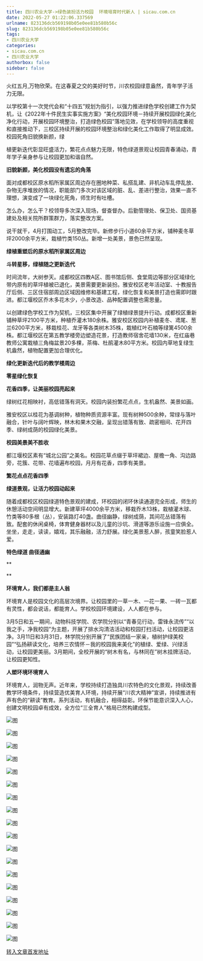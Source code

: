 ```yaml
---
title: 四川农业大学->绿色装扮活力校园  环境培育时代新人 | sicau.com.cn
date: 2022-05-27 01:22:06.337569
urlname: 823136dcb569198b05e0ee81b580b56c
slug: 823136dcb569198b05e0ee81b580b56c
tags: 
- 四川农业大学
categories:
- sicau.com.cn
- 四川农业大学
authorbox: false
sidebar: false
---
```

火红五月,万物欣荣。在这春夏之交的美好时节，川农校园绿意盎然，青年学子活力无限。

以学校第十一次党代会和“十四五”规划为指引，以强力推进绿色学校创建工作为契机，让《2022年十件民生实事实施方案》“美化校园环境－持续开展校园绿化美化净化行动，开展校园环境整治，打造绿色校园”落地见效，在学校领导的高度重视和直接推动下，三校区持续开展的校园环境整治和绿化美化工作取得了明显成效。校园死角旧貌换新颜，绿
<!--more-->
植更新迭代彰显旺盛活力，繁花点点魅力无限，特色绿道景观让校园青春涌动，青年学子亲身参与让校园更加和谐自然。

**旧貌新颜，美化校园没有遗忘的角落**

面对成都校区原水稻所家属区周边存在圈地种菜、私搭乱建、非机动车乱停乱放、杂物无序堆放的情况，职能部门多次对该区域的脏、乱、差进行整治，效果一直不理想，演变成了一块绿化死角，师生时有吐槽。

怎么办，怎么干？校领导多次深入现场，督查督办。后勤管理处、保卫处、国资基建处及相关院所群策群力，落实整改方案。

说干就干，4月打围动工，5月整改完毕。新修步行小道60余平方米，铺种麦冬草坪2000余平方米，栽植竹类150丛。新增一处美景，景色已然呈现。

**绿植重塑后的原水稻所家属区周边**

**斗转星移，绿植随之更新迭代**

时间流年，大树参天。成都校区四教A区、图书馆后侧、食堂周边等部分区域绿化带内原有的草坪植被已退化，美景需要更新装扮。雅安校区老年活动室、十教报告厅后侧、三区住宿部周边区域因维修和基建工程，绿化恢复和美景打造也需即时跟进。都江堰校区乔木多花木少，小景改造、品种配置调整也需思量。

以创建绿色学校工作为契机，三校区集中开展了绿植绿景提升行动。成都校区重新铺种草坪2100平方米，种植乔灌木180余株。雅安校区校园内补植麦冬、鸢尾、葱兰6200平方米，移栽桂花、龙牙等各类树木35株，栽植红叶石楠等绿篱4500余株。都江堰校区在第五教学楼旁边塑造花景，打造教师宿舍花墙130米，在红庙巷教师公寓栽植三角梅盆景20多棵，茶梅、杜鹃灌木80平方米。校园内草地复绿生机盎然，植物配置更加合理优化。

**绿化更新迭代后的教学楼周边**

**零星绿化恢复**

**花香四季，让美丽校园亮起来**

绿树红花相映衬，高低错落有洞天。校园内装扮繁花点点，生机盎然、美景如画。

雅安校区以桂花为基调树种，植物种质资源丰富。现有树种500余种，常绿与落叶融合，针叶与阔叶辉映，林木和果木交融，呈现出错落有致、疏密相间、花开四季、绿树成荫的校园绿化美景。

**校园美景美不胜收**

都江堰校区素有“城北公园”之美名。校园花草点缀于草坪裙边、屋檐一角、沟边路旁，花簇、花带、花墙遍布校园，月月有花香，四季有美景。

**繁花点点花香四季**

**绿道景观，让活力校园动起来**

随着成都校区校园绿道特色景观的建成，环校园的闭环休读通道完全形成，师生的休憩活动空间明显增大。新建草坪4000余平方米，移栽乔木13株，栽植灌木球、竹类等80多根（丛），安装路灯40盏。曲径幽静，绿树成荫，其间花丛错落有致。配套的休闲桌椅，体育健身器材以及儿童的沙坑、滑道等游乐设施一应俱全。坐坐，走走，读读，嬉戏，其乐融融，活力舒展。绿化美景惹人醉，孩童笑脸惹人爱。

**特色绿道 曲径通幽**

**  

**

**环境育人，我们都是主人翁**

环境育人是校园文化的高层次境界。让校园里的一草一木、一花一果、一砖一瓦都有灵性，都会说话，都能育人。学校校园环境建设，人人都在参与。

3月5日和五一期间，动物科技学院、农学院分别以“青春见行动，雷锋永流传”“以我之手，净我校园”为主题，开展了排水沟清洁活动和校园打扫活动，让校园更洁净。3月11日和3月31日，林学院分别开展了“民族团结一家亲，植树护绿美校园”“弘扬耕读文化，培养三农情怀－我的校园我来美化”的植绿、爱绿、兴绿活动，让校园更美丽。3月期间，全校开展的“树木有名，与林同在”树木挂牌活动，让校园更知性。

**人塑环境环境育人**

环境育人，润物无声。近年来，学校持续打造独具川农特色的文化景观，持续改善教学环境条件，持续营造优美育人环境，持续开展“川农大精神”宣讲，持续推进有声有色的“耕读”教育。系列活动，有机融合，相得益彰。环保节能意识深入人心，创建文明校园卓有成效，全方位“三全育人”格局已然构建成型。

![图](https://news.sicau.edu.cn/__local/8/01/1C/10EFD4E84E9D6F48E567290D0C6_69DF8623_29703.jpg)

![图](https://news.sicau.edu.cn/__local/F/03/B3/CB918FC61C10376199C5FF6C670_B5BC3B89_15D8F.jpg)

![图](https://news.sicau.edu.cn/__local/8/A3/29/8877779416852A846D32FCA6322_4188E42A_1B6BE.png)

![图](https://news.sicau.edu.cn/__local/5/8E/82/1F55361B183C74C82AFC3972BD0_BD97CAA1_6BF0C.jpg)

![图](https://news.sicau.edu.cn/__local/3/A6/F8/7F4BE1F3AD84A5AAF85938AAD1A_A59C39C0_331B4.jpg)

![图](https://news.sicau.edu.cn/__local/D/2A/FC/A7071EA07B1803E3FABF061D87F_3F0AB911_27109.jpg)

![图](https://news.sicau.edu.cn/__local/A/AE/82/572ED23409F156992AD4AC5864D_047F814E_1EF82.jpg)

![图](https://news.sicau.edu.cn/__local/2/DE/A6/BA6D646A9F7B8E464430833283D_A42D9738_1FF92.jpg)

![图](https://news.sicau.edu.cn/__local/3/9A/EA/3D221CBBAC4BDD53D2ED1FB184A_A247152C_208AD.jpg)

![图](https://news.sicau.edu.cn/__local/9/8D/0A/A604866441C1118EB06C199A5C7_01329E12_107BC.jpg)

![图](https://news.sicau.edu.cn/__local/0/94/03/7959262F404B2BC7263C758624E_A0CBC58C_1F6F3.jpg)

![图](https://news.sicau.edu.cn/__local/F/67/72/59C13E6650EC0CD52632C910651_B3130929_1F05F.jpg)

![图](https://news.sicau.edu.cn/__local/2/A1/6C/B1E86B372E47F3FFE330CBE9347_4927FEB0_1A1B0.jpg)

![图](https://news.sicau.edu.cn/__local/0/B2/E6/D6247E653CEF9CFEF8DE6A09AAB_3F7D27AC_15F86.jpg)

![图](https://news.sicau.edu.cn/__local/A/ED/B5/F54A79C2A7D674481FE26A4151A_5027A1CA_22070.jpg)

![图](https://news.sicau.edu.cn/__local/C/02/6D/5B9D383D4317243FCA42F66A6FA_791CFBB9_1E508.jpg)

![图](https://news.sicau.edu.cn/__local/D/ED/A1/A5622468955DD6B28EC6987094D_2740DE38_98B4A.jpg)

![图](https://news.sicau.edu.cn/__local/E/CE/3A/0C1406BE7E298C7D1168846BA56_4E207884_67827.jpg)

[转入文章首发地址](https://news.sicau.edu.cn/info/1135/67973.htm)